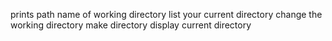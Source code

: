 prints path name of working directory
list your current directory
change the working directory
make directory
display current directory
